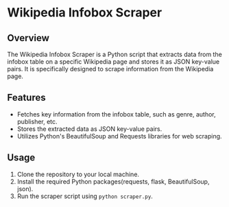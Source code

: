 # Wikipedia Infobox Scraper

## Overview

The Wikipedia Infobox Scraper is a Python script that extracts data from the infobox table on a specific Wikipedia page and stores it as JSON key-value pairs. It is specifically designed to scrape information from the Wikipedia page.

## Features

- Fetches key information from the infobox table, such as genre, author, publisher, etc.
- Stores the extracted data as JSON key-value pairs.
- Utilizes Python's BeautifulSoup and Requests libraries for web scraping.

## Usage

1. Clone the repository to your local machine.
2. Install the required Python packages(requests, flask, BeautifulSoup, json).
3. Run the scraper script using `python scraper.py`.

